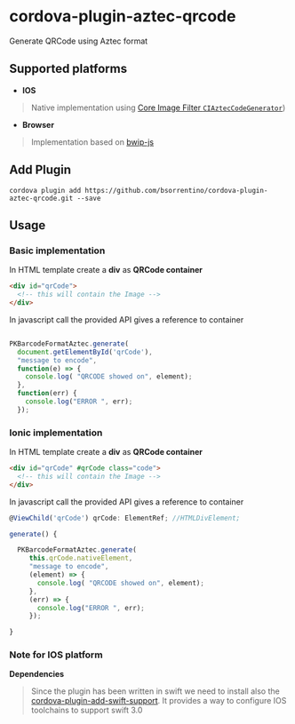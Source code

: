 # cordova-plugin-aztec-qrcode

Generate QRCode using Aztec format

## Supported platforms
* **IOS**
 > Native implementation using [Core Image Filter `CIAztecCodeGenerator`](https://developer.apple.com/library/content/documentation/GraphicsImaging/Reference/CoreImageFilterReference/index.html#//apple_ref/doc/filter/ci/CIAztecCodeGenerator))
* **Browser**
 > Implementation based on [bwip-js](https://www.npmjs.com/package/bwip-js)


## Add Plugin
```
cordova plugin add https://github.com/bsorrentino/cordova-plugin-aztec-qrcode.git --save
```

## Usage

### Basic implementation

In HTML template create a **div** as **QRCode container**
```html
<div id="qrCode">
  <!-- this will contain the Image -->
</div>

```

In javascript call the provided API gives a reference to container
```javascript

PKBarcodeFormatAztec.generate(
  document.getElementById('qrCode'),
  "message to encode",
  function(e) => {
    console.log( "QRCODE showed on", element);
  },
  function(err) {
    console.log("ERROR ", err);
  });
```

### Ionic implementation

In HTML template create a **div** as **QRCode container**
```html
<div id="qrCode" #qrCode class="code">
  <!-- this will contain the Image -->
</div>

```
In javascript call the provided API gives a reference to container
```javascript
@ViewChild('qrCode') qrCode: ElementRef; //HTMLDivElement;

generate() {

  PKBarcodeFormatAztec.generate(
     this.qrCode.nativeElement,
     "message to encode",
     (element) => {
       console.log( "QRCODE showed on", element);
     },
     (err) => {
       console.log("ERROR ", err);
     });

}
```

### Note for IOS platform

**Dependencies**
> Since the plugin has been written in swift we need to install also the [cordova-plugin-add-swift-support](https://www.npmjs.com/package/cordova-plugin-add-swift-support). It provides a way to configure IOS toolchains to support swift 3.0

